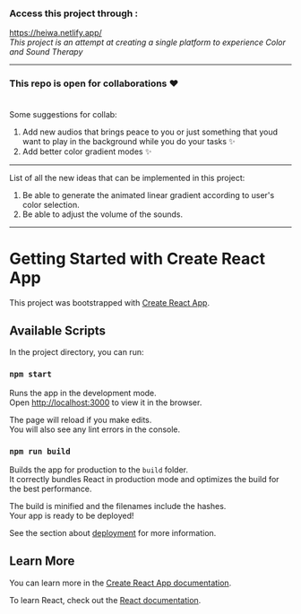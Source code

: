 ### Access this project through :
https://heiwa.netlify.app/ <br>
*This project is an attempt at creating a single platform to experience Color and Sound Therapy*
_____________________________________________________

### This repo is open for collaborations :heart: <br> <br>
Some suggestions for collab: <br>
1. Add new audios that brings peace to you or just something that youd want to play in the background while you do your tasks ✨ <br>
2. Add better color gradient modes ✨

--------------------------------------------------------------------
List of all the new ideas that can be implemented in this project:
1. Be able to generate the animated linear gradient according to user's color selection.
2. Be able to adjust the volume of the sounds.

--------------------------------------------------------------------

# Getting Started with Create React App

This project was bootstrapped with [Create React App](https://github.com/facebook/create-react-app).

## Available Scripts

In the project directory, you can run:

### `npm start`

Runs the app in the development mode.\
Open [http://localhost:3000](http://localhost:3000) to view it in the browser.

The page will reload if you make edits.\
You will also see any lint errors in the console.

### `npm run build`

Builds the app for production to the `build` folder.\
It correctly bundles React in production mode and optimizes the build for the best performance.

The build is minified and the filenames include the hashes.\
Your app is ready to be deployed!

See the section about [deployment](https://facebook.github.io/create-react-app/docs/deployment) for more information.

## Learn More

You can learn more in the [Create React App documentation](https://facebook.github.io/create-react-app/docs/getting-started).

To learn React, check out the [React documentation](https://reactjs.org/).
